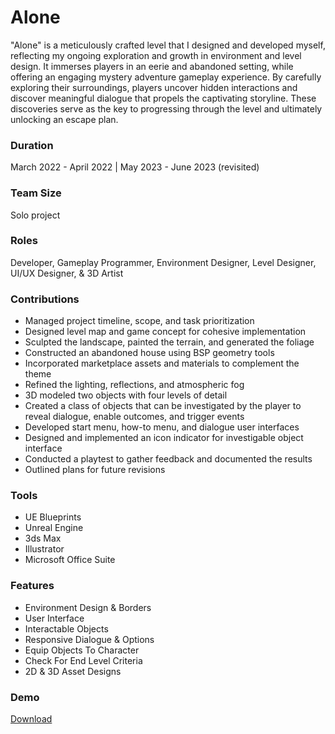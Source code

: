# Alone
"Alone" is a meticulously crafted level that I designed and developed myself, reflecting my ongoing exploration and growth in environment and level design. It immerses players in an eerie and abandoned setting, while offering an engaging mystery adventure gameplay experience. By carefully exploring their surroundings, players uncover hidden interactions and discover meaningful dialogue that propels the captivating storyline. These discoveries serve as the key to progressing through the level and ultimately unlocking an escape plan.

### Duration
March 2022 - April 2022  |  May 2023 - June 2023 (revisited)

### Team Size
Solo project

### Roles
Developer, Gameplay Programmer, Environment Designer, Level Designer, UI/UX Designer, & 3D Artist

### Contributions
- Managed project timeline, scope, and task prioritization
- Designed level map and game concept for cohesive implementation
- Sculpted the landscape, painted the terrain, and generated the foliage
- Constructed an abandoned house using BSP geometry tools
- Incorporated marketplace assets and materials to complement the theme
- Refined the lighting, reflections, and atmospheric fog
- 3D modeled two objects with four levels of detail
- Created a class of objects that can be investigated by the player to reveal dialogue, enable outcomes, and trigger events
- Developed start menu, how-to menu, and dialogue user interfaces
- Designed and implemented an icon indicator for investigable object interface
- Conducted a playtest to gather feedback and documented the results
- Outlined plans for future revisions

### Tools
- UE Blueprints
- Unreal Engine
- 3ds Max
- Illustrator
- Microsoft Office Suite

### Features
- Environment Design & Borders
- User Interface
- Interactable Objects
- Responsive Dialogue & Options
- Equip Objects To Character
- Check For End Level Criteria
- 2D & 3D Asset Designs

### Demo
[Download](https://lindseybraun.itch.io/alone)
